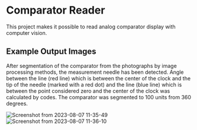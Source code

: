 # Comparator Reader
This project makes it possible to read analog comparator display with computer vision.

## Example Output Images
After segmentation of the comparator from the photographs by image processing methods, the measurement needle has been detected. Angle between the line (red line) which is between the center of the clock and the tip of the needle (marked with a red dot) and the line (blue line) which is between the point considered zero and the center of the clock was calculated by codes. The comparator was segmented to 100 units from 360 degrees.

![Screenshot from 2023-08-07 11-35-49](https://github.com/omercahit/comparator_read/assets/35147835/5b365a38-5fde-49de-a67e-647a35c16b2a)
![Screenshot from 2023-08-07 11-36-10](https://github.com/omercahit/comparator_read/assets/35147835/7002ee9e-c43c-4bf9-9e31-cb80bf0d6a27)
